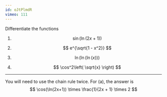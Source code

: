 ```yaml
---
id: oJtPlmdR
vimeo: 111
---
```


Differentiate the functions

 1. $$
    \sin(\ln(2x+1))
    $$

 1. $$
    e^{\sqrt{1 - x^2}}
    $$

 1. $$
    \ln(\ln(\ln(x)))
    $$

 1. $$
    \cos^2\left( \sqrt{x} \right)
    $$

---

You will need to use the chain rule twice. For (a), the answer is
$$
\cos(\ln(2x+1)) \times \frac{1}{2x + 1} \times 2
$$

